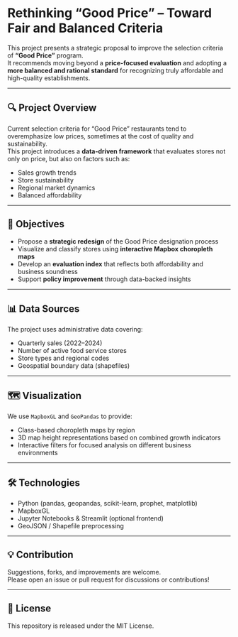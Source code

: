 # Rethinking “Good Price” – Toward Fair and Balanced Criteria

This project presents a strategic proposal to improve the selection criteria of **“Good Price”** program.  
It recommends moving beyond a **price-focused evaluation** and adopting a **more balanced and rational standard** for recognizing truly affordable and high-quality establishments.

---

## 🔍 Project Overview

Current selection criteria for “Good Price” restaurants tend to overemphasize low prices, sometimes at the cost of quality and sustainability.  
This project introduces a **data-driven framework** that evaluates stores not only on price, but also on factors such as:
- Sales growth trends  
- Store sustainability  
- Regional market dynamics  
- Balanced affordability  

---

## 🎯 Objectives
- Propose a **strategic redesign** of the Good Price designation process
- Visualize and classify stores using **interactive Mapbox choropleth maps**
- Develop an **evaluation index** that reflects both affordability and business soundness
- Support **policy improvement** through data-backed insights

---

## 📊 Data Sources
The project uses administrative data covering:
- Quarterly sales (2022–2024)
- Number of active food service stores
- Store types and regional codes
- Geospatial boundary data (shapefiles)

---

## 🗺️ Visualization
We use `MapboxGL` and `GeoPandas` to provide:
- Class-based choropleth maps by region
- 3D map height representations based on combined growth indicators
- Interactive filters for focused analysis on different business environments

---

## 🛠️ Technologies
- Python (pandas, geopandas, scikit-learn, prophet, matplotlib)
- MapboxGL
- Jupyter Notebooks & Streamlit (optional frontend)
- GeoJSON / Shapefile preprocessing

---

## 💡 Contribution
Suggestions, forks, and improvements are welcome.  
Please open an issue or pull request for discussions or contributions!

---

## 📄 License
This repository is released under the MIT License.
